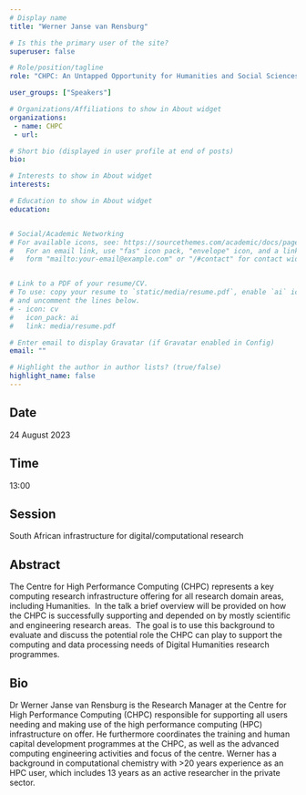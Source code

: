 ```yaml
---
# Display name
title: "Werner Janse van Rensburg"

# Is this the primary user of the site?
superuser: false

# Role/position/tagline
role: "CHPC: An Untapped Opportunity for Humanities and Social Sciences?"

user_groups: ["Speakers"]

# Organizations/Affiliations to show in About widget
organizations:
 - name: CHPC
 - url: 

# Short bio (displayed in user profile at end of posts)
bio: 

# Interests to show in About widget
interests: 

# Education to show in About widget
education:


# Social/Academic Networking
# For available icons, see: https://sourcethemes.com/academic/docs/page-builder/#icons
#   For an email link, use "fas" icon pack, "envelope" icon, and a link in the
#   form "mailto:your-email@example.com" or "/#contact" for contact widget.


# Link to a PDF of your resume/CV.
# To use: copy your resume to `static/media/resume.pdf`, enable `ai` icons in `params.toml`, 
# and uncomment the lines below.
# - icon: cv
#   icon_pack: ai
#   link: media/resume.pdf

# Enter email to display Gravatar (if Gravatar enabled in Config)
email: ""

# Highlight the author in author lists? (true/false)
highlight_name: false
---
```


## Date

24 August 2023

## Time

13:00

## Session

South African infrastructure for digital/computational research


## Abstract

The Centre for High Performance Computing (CHPC) represents a key computing research infrastructure offering for all research domain areas, including Humanities.  In the talk a brief overview will be provided on how the CHPC is successfully supporting and depended on by mostly scientific and engineering research areas.  The goal is to use this background to evaluate and discuss the potential role the CHPC can play to support the computing and data processing needs of Digital Humanities research programmes.

## Bio

Dr Werner Janse van Rensburg is the Research Manager at the Centre for High Performance Computing (CHPC) responsible for supporting all users needing and making use of the high performance computing (HPC) infrastructure on offer. He furthermore coordinates the training and human capital development programmes at the CHPC, as well as the advanced computing engineering activities and focus of the centre. Werner has a background in computational chemistry with >20 years experience as an HPC user, which includes 13 years as an active researcher in the private sector.